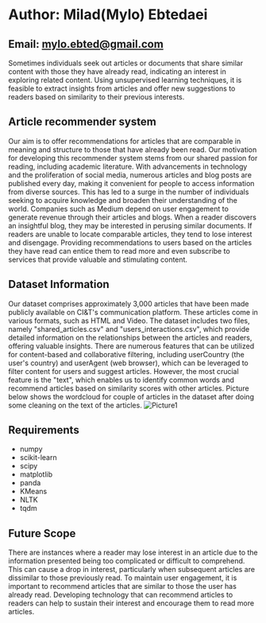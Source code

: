 # Author: Milad(Mylo) Ebtedaei
## Email: mylo.ebted@gmail.com
Sometimes individuals seek out articles or documents that share similar content with those they have already read, indicating an interest in exploring related content. Using unsupervised learning techniques, it is feasible to extract insights from articles and offer new suggestions to readers based on similarity to their previous interests.

## Article recommender system
Our aim is to offer recommendations for articles that are comparable in meaning and structure to those that have already been read. Our motivation for developing this recommender system stems from our shared passion for reading, including academic literature. With advancements in technology and the proliferation of social media, numerous articles and blog posts are published every day, making it convenient for people to access information from diverse sources. This has led to a surge in the number of individuals seeking to acquire knowledge and broaden their understanding of the world. Companies such as Medium depend on user engagement to generate revenue through their articles and blogs. When a reader discovers an insightful blog, they may be interested in perusing similar documents. If readers are unable to locate comparable articles, they tend to lose interest and disengage. Providing recommendations to users based on the articles they have read can entice them to read more and even subscribe to services that provide valuable and stimulating content.

## Dataset Information
Our dataset comprises approximately 3,000 articles that have been made publicly available on CI&T's communication platform. These articles come in various formats, such as HTML and Video. The dataset includes two files, namely "shared_articles.csv" and "users_interactions.csv", which provide detailed information on the relationships between the articles and readers, offering valuable insights. There are numerous features that can be utilized for content-based and collaborative filtering, including userCountry (the user's country) and userAgent (web browser), which can be leveraged to filter content for users and suggest articles. However, the most crucial feature is the "text", which enables us to identify common words and recommend articles based on similarity scores with other articles. 
Picture below shows the wordcloud for couple of articles in the dataset after doing some cleaning on the text of the articles.
![Picture1](https://user-images.githubusercontent.com/121390440/223201615-60a42323-789e-49ec-be88-2f674bedcb13.png)

## Requirements
- numpy
- scikit-learn
- scipy
- matplotlib
- panda
- KMeans
- NLTK
- tqdm

## Future Scope
There are instances where a reader may lose interest in an article due to the information presented being too complicated or difficult to comprehend. This can cause a drop in interest, particularly when subsequent articles are dissimilar to those previously read. To maintain user engagement, it is important to recommend articles that are similar to those the user has already read. Developing technology that can recommend articles to readers can help to sustain their interest and encourage them to read more articles.
